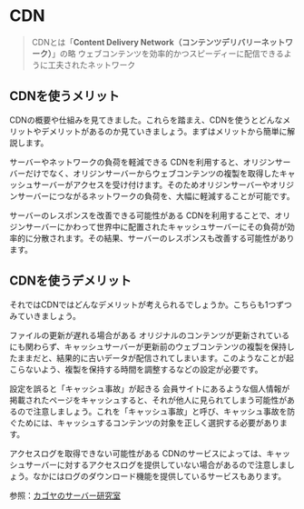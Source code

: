 # CDN

> CDNとは「**Content Delivery Network（コンテンツデリバリーネットワーク）**」の略
> ウェブコンテンツを効率的かつスピーディーに配信できるように工夫されたネットワーク

## CDNを使うメリット
CDNの概要や仕組みを見てきました。これらを踏まえ、CDNを使うとどんなメリットやデメリットがあるのか見ていきましょう。まずはメリットから簡単に解説します。

サーバーやネットワークの負荷を軽減できる
CDNを利用すると、オリジンサーバーだけでなく、オリジンサーバーからウェブコンテンツの複製を取得したキャッシュサーバーがアクセスを受け付けます。そのためオリジンサーバーやオリジンサーバーにつながるネットワークの負荷を、大幅に軽減することが可能です。

サーバーのレスポンスを改善できる可能性がある
CDNを利用することで、オリジンサーバーにかわって世界中に配置されたキャッシュサーバーにその負荷が効率的に分散されます。その結果、サーバーのレスポンスも改善する可能性があります。

## CDNを使うデメリット
それではCDNではどんなデメリットが考えられるでしょうか。こちらも1つずつみていきましょう。

ファイルの更新が遅れる場合がある
オリジナルのコンテンツが更新されているにも関わらず、キャッシュサーバーが更新前のウェブコンテンツの複製を保持したままだと、結果的に古いデータが配信されてしまいます。このようなことが起こらないよう、複製を保持する時間を調整するなどの設定が必要です。

設定を誤ると「キャッシュ事故」が起きる
会員サイトにあるような個人情報が掲載されたページをキャッシュすると、それが他人に見られてしまう可能性があるので注意しましょう。これを「キャッシュ事故」と呼び、キャッシュ事故を防ぐためには、キャッシュするコンテンツの対象を正しく選択する必要があります。

アクセスログを取得できない可能性がある
CDNのサービスによっては、キャッシュサーバーに対するアクセスログを提供していない場合があるので注意しましょう。なかにはログのダウンロード機能を提供しているサービスもあります。

参照：[カゴヤのサーバー研究室](https://www.kagoya.jp/howto/network/cdn/)
